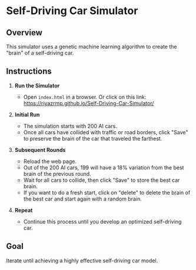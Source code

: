 
# Self-Driving Car Simulator

## Overview

This simulator uses a genetic machine learning algorithm to create the "brain" of a self-driving car.

## Instructions

1. **Run the Simulator**
   - Open `index.html` in a browser. Or click on this link: https://riyazrmp.github.io/Self-Driving-Car-Simulator/

2. **Initial Run**
   - The simulation starts with 200 AI cars.
   - Once all cars have collided with traffic or road borders, click "Save" to preserve the brain of the car that traveled the farthest.

3. **Subsequent Rounds**
   - Reload the web page.
   - Out of the 200 AI cars, 199 will have a 18% variation from the best brain of the previous round.
   - Wait for all cars to collide, then click "Save" to store the best car brain.
   - If you want to do a fresh start, click on "delete" to delete the brain of the best car and start again with a random brain.

4. **Repeat**
   - Continue this process until you develop an optimized self-driving car.

## Goal

Iterate until achieving a highly effective self-driving car model.


